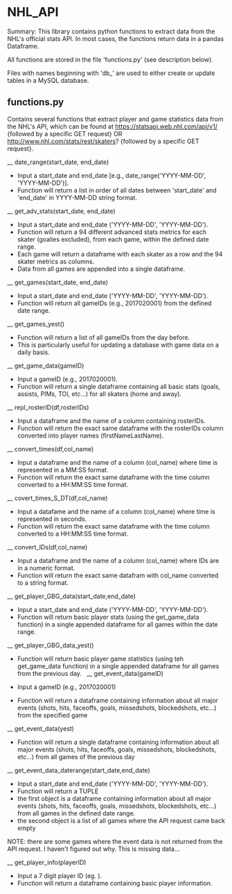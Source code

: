 # NHL_API

Summary: This library contains python functions to extract data from the NHL's official stats API. In most cases, the functions return data in a pandas Dataframe. 

All functions are stored in the file 'functions.py' (see description below).

Files with names beginning with 'db_' are used to either create or update tables in a MySQL database.   


## functions.py 
Contains several functions that extract player and game statistics data from the NHL's API, which can be found at https://statsapi.web.nhl.com/api/v1/ {followed by a specific GET request} OR http://www.nhl.com/stats/rest/skaters? {followed by a specific GET request}.

__
date_range(start_date, end_date)

- Input a start_date and end_date [e.g., date_range('YYYY-MM-DD', 'YYYY-MM-DD')].
- Function will return a list in order of all dates between 'start_date' and 'end_date' in YYYY-MM-DD string format.

__
get_adv_stats(start_date, end_date)

- Input a start_date and end_date ('YYYY-MM-DD', 'YYYY-MM-DD').
- Function will return a 94 different advanced stats metrics for each skater (goalies excluded), from each game, within the defined date range. 
- Each game will return a dataframe with each skater as a row and the 94 skater metrics as columns. 
- Data from all games are appended into a single dataframe.   

__
get_games(start_date, end_date)

- Input a start_date and end_date ('YYYY-MM-DD', 'YYYY-MM-DD').
- Function will return all gameIDs (e.g., 2017020001) from the defined date range. 

__
get_games_yest()

- Function will return a list of all gameIDs from the day before.
- This is particularly useful for updating a database with game data on a daily basis.

__
get_game_data(gameID)

- Input a gameID (e.g., 2017020001).
- Function will return a single dataframe containing all basic stats (goals, assists, PIMs, TOI, etc...) for all skaters (home and away).

__
repl_rosterID(df,rosterIDs)

- Input a dataframe and the name of a column containing rosterIDs. 
- Function will return the exact same dataframe with the rosterIDs column converted into player names (firstNameLastName).

__
convert_times(df,col_name)

- Input a dataframe and the name of a column (col_name) where time is represented in a MM:SS format.
- Function will return the exact same dataframe with the time column converted to a HH:MM:SS time format. 

__
covert_times_S_DT(df,col_name)

- Input a datafame and the name of a column (col_name) where time is represented in seconds.
- Function will return the exact same dataframe with the time column converted to a HH:MM:SS time format.

__
convert_IDs(df,col_name)

- Input a dataframe and the name of a column (col_name) where IDs are in a numeric format.
- Function will return the exact same datafram with col_name converted to a string format.

__
get_player_GBG_data(start_date,end_date)

- Input a start_date and end_date ('YYYY-MM-DD', 'YYYY-MM-DD').
- Function will return basic player stats (using the get_game_data function) in a single appended dataframe for all games within the date range.

__
get_player_GBG_data_yest()

- Function will return basic player game statistics (using teh get_game_data function) in a single appended dataframe for all games from the previous day.
  
__
get_event_data(gameID)

- Input a gameID (e.g., 2017020001)
- Function will return a dataframe containing information about all major events (shots, hits, faceoffs, goals, missedshots, blockedshots, etc...) from the specified game

__
get_event_data(yest)

- Function will return a single dataframe containing information about all major events (shots, hits, faceoffs, goals, missedshots, blockedshots, etc...) from all games of the previous day

__
get_event_data_daterange(start_date,end_date)

- Input a start_date and end_date ('YYYY-MM-DD', 'YYYY-MM-DD').
- Function will return a TUPLE 
- the first object is a dataframe containing information about all major events (shots, hits, faceoffs, goals, missedshots, blockedshots, etc...) from all games in the defined date range.
- the second object is a list of all games where the API request came back empty

NOTE: there are some games where the event data is not returned from the API request. I haven't figured out why. This is missing data...

__
get_player_info(playerID)

- Input a 7 digit player ID (eg. ).
- Function will return a dataframe containing basic player information.

